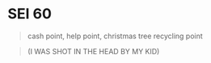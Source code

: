 # SEI 60

> cash point, help point, christmas tree recycling point

> (I WAS SHOT IN THE HEAD BY MY KID)

